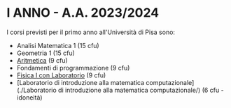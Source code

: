 # I ANNO - A.A. 2023/2024

I corsi previsti per il primo anno all'Università di Pisa sono:
- Analisi Matematica 1 (15 cfu)
- Geometria 1 (15 cfu)
- [Aritmetica](./Aritmetica) (9 cfu)
- Fondamenti di programmazione (9 cfu)
- [Fisica I con Laboratorio](./Fisica%201/) (9 cfu)
- [Laboratorio di introduzione alla matematica computazionale](./Laboratorio di introduzione alla matematica computazionale/) (6 cfu - idoneità)
